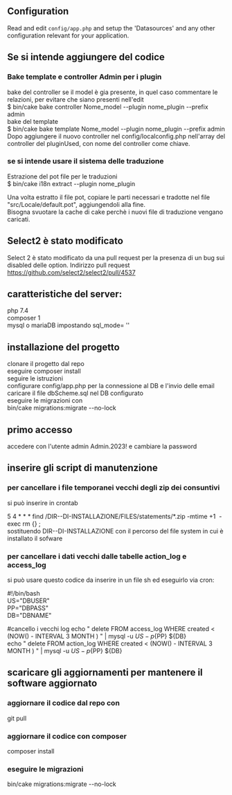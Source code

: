 
## Configuration

Read and edit `config/app.php` and setup the 'Datasources' and any other
configuration relevant for your application.

## Se si intende aggiungere del codice 
### Bake template e controller Admin per i plugin
bake del controller se il model è gia presente, in quel caso commentare le relazioni,
per evitare che siano presenti nell'edit  
$ bin/cake bake controller Nome_model --plugin nome_plugin --prefix admin  
bake del template  
$ bin/cake bake template Nome_model --plugin nome_plugin --prefix admin  
Dopo aggiungere il nuovo controller nel config/localconfig.php nell'array del controller del
pluginUsed, con nome del controller come chiave.  
### se si intende usare il sistema delle traduzione
Estrazione del pot file per le traduzioni  
$ bin/cake i18n extract --plugin nome_plugin  

Una volta estratto il file pot, copiare le parti necessari e tradotte nel file  
"src/Locale/default.pot", aggiungendoli alla fine.  
Bisogna svuotare la cache di cake perchè i nuovi file di traduzione vengano caricati.  

## Select2 è stato modificato  
Select 2  è stato modificato da una pull request per la presenza di un bug sui disabled
delle option. Indirizzo pull request https://github.com/select2/select2/pull/4537 

##  caratteristiche del server: 
php 7.4  
composer 1  
mysql o mariaDB impostando sql_mode= ''  

## installazione del progetto
 clonare il progetto dal repo  
 eseguire composer install  
 seguire le istruzioni  
 configurare config/app.php per la connessione al DB e l'invio delle email  
 caricare il file dbScheme.sql nel DB configurato  
 eseguire le migrazioni con  
 bin/cake migrations:migrate --no-lock  

## primo accesso
accedere con l'utente admin Admin.2023! e cambiare la password  

## inserire gli script di manutenzione
### per cancellare i file temporanei vecchi degli zip dei consuntivi
si può inserire in crontab 

5 4 * * * find /DIR--DI-INSTALLAZIONE/FILES/statements/*.zip -mtime +1  -exec rm {} \;  
sostituendo DIR--DI-INSTALLAZIONE con il percorso del file system in cui è installato il sofware  

### per cancellare i dati vecchi dalle tabelle action_log e access_log
si può usare questo codice da inserire in un file sh ed eseguirlo via cron: 
  
#!/bin/bash  
US="DBUSER"  
PP="DBPASS"  
DB="DBNAME"  

#cancello  i vecchi log
echo " delete FROM  access_log WHERE  created < (NOW() - INTERVAL 3 MONTH ) " |  mysql -u ${US} -p${PP} ${DB}  
echo " delete FROM  action_log WHERE  created < (NOW() - INTERVAL 3 MONTH ) " |  mysql -u ${US} -p${PP} ${DB}  

## scaricare gli aggiornamenti per mantenere il software aggiornato
### aggiornare il codice dal repo con
git pull  
### aggiornare il codice con composer
composer install  
### eseguire le migrazioni
bin/cake migrations:migrate --no-lock  
